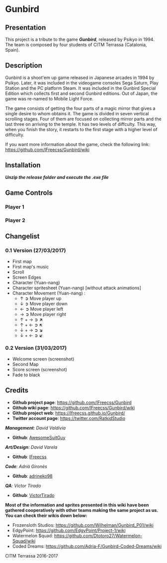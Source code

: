 # Gunbird
## Presentation
This project is a tribute to the game **_Gunbird_**, released by Psikyo in 1994. The team is composed by four students of CITM Terrassa (Catalonia, Spain).

## Description
Gunbird is a shoot'em up game released in Japanese arcades in 1994 by Psikyo. Later, it was included in the videogame consoles Sega Saturn, Play Station and the PC platform Steam. It was included in the Gunbird Special Edition which collects first and second Gunbird editions. Out of Japan, the game was re-named to Mobile Light Force.

The game consists of getting the four parts of a magic mirror that gives a single desire to whom obtains it. The game is divided in seven vertical scrolling stages. Four of them are focused on collecting mirror parts and the last three on arriving to the temple. It has two levels of diffculty. This way, when you finish the story, it restarts to the first stage with a higher level of difficulty.

If you want more information about the game, check the following link: https://github.com/lFreecss/Gunbird/wiki

## Installation
**_Unzip the release folder and execute the .exe file_**

## Game Controls
### Player 1
### Player 2

## Changelist
### 0.1 Version (27/03/2017)
* First map
* First map's music
* Scroll
* Screen Edges
* Character (Yuan-nang)
* Character spritesheet (Yuan-nang) [without attack animations]
* Character Movement (Yuan-nang) :
     * ↑ ➲ Move player up
     * ↓ ➲ Move player down
     * ← ➲ Move player left
     * → ➲ Move player right
     * ↑ + → ➲ **↗**
     * ↑ + ← ➲ **↖**
     * ↓ + → ➲ **↘**
     * ↓ + ← ➲ **↙**
### 0.2 Version (31/03/2017)
* Welcome screen (screenshot)
* Second Map
* Score screen (screenshot)
* Fade to black    
## Credits

* **Github project page**: https://github.com/lFreecss/Gunbird
* **Github wiki page**: https://github.com/lFreecss/Gunbird/wiki
* **Github project web**: https://lfreecss.github.io/Gunbird/
* **Twitter account page**: https://twitter.com/RatkidStudio

_**Management**: David Valdivia_
* **Github**: [AwesomeSuitGuy](https://github.com/AwesomeSuitGuy)

_**Art/Design**: David Varela_
* **Github**: [lFreecss](https://github.com/lFreecss)

_**Code**: Adrià Gironès_
* **Github**: [adrineko98](https://github.com/adrineko98)

_**QA**: Victor Tirado_
* **Github**: [VictorTirado](https://github.com/VictorTirado)

**Most of the information and sprites presented in this wiki have been gathered cooperatively with other teams making the same project as us. You can check their wikis down below:**

* Frozensloth Studios: https://github.com/Wilhelman/Gunbird_P01/wiki
* EdgyPoint: https://github.com/EdgyPoint/Project-1/wiki
* Watermelon $quad: https://github.com/Dtotoro27/Watermelon-Squad/wiki
* Coded Dreams: https://github.com/Adria-F/Gunbird-Coded-Dreams/wiki

CITM Terrassa 2016-2017
